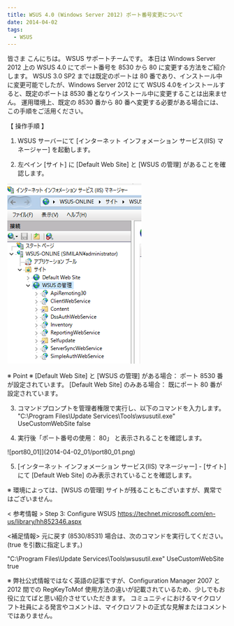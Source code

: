 ```yaml
---
title: WSUS 4.0 (Windows Server 2012) ポート番号変更について
date: 2014-04-02
tags:
  - WSUS
---
```

皆さま こんにちは。 WSUS サポートチームです。
本日は Windows Server 2012 上の WSUS 4.0 にてポート番号を 8530 から 80 に変更する方法をご紹介します。
WSUS 3.0 SP2 までは既定のポートは 80 番であり、インストール中に変更可能でしたが、Windows Server 2012 にて WSUS 4.0をインストールすると、既定のポートは 8530 番となりインストール中に変更することは出来ません。
運用環境上、既定の 8530 番から 80 番へ変更する必要がある場合には、この手順をご活用ください。

【 操作手順 】
1. WSUS サーバーにて [インターネット インフォメーション サービス(IIS) マネージャー] を起動します。

2. 左ペイン [サイト] に [Default Web Site] と [WSUS の管理] があることを確認します。

![IISManager_01](2014-04-02_01/IISManager_01.png)

※ Point ※
[Default Web Site] と [WSUS の管理] がある場合： ポート 8530 番が設定されています。
[Default Web Site] のみある場合： 既にポート 80 番が設定されています。

3. コマンドプロンプトを管理者権限で実行し、以下のコマンドを入力します。
"C:\Program Files\Update Services\Tools\wsusutil.exe" UseCustomWebSite false

4. 実行後「ポート番号の使用： 80」 と表示されることを確認します。

![port80_01]](2014-04-02_01/port80_01.png)

5.  [インターネット インフォメーション サービス(IIS) マネージャー] - [サイト] にて [Default Web Site] のみ表示されていることを確認します。

※ 環境によっては、[WSUS の管理] サイトが残ることもございますが、異常ではございません。

< 参考情報 >
Step 3: Configure WSUS
https://technet.microsoft.com/en-us/library/hh852346.aspx

<補足情報>
元に戻す (8530/8531) 場合は、次のコマンドを実行してください。(true を引数に指定します。)

"C:\Program Files\Update Services\Tools\wsusutil.exe" UseCustomWebSite true

※ 弊社公式情報ではなく英語の記事ですが、Configuration Manager 2007 と 2012 間での RegKeyToMof 使用方法の違いが記載されているため、少しでもお役に立てばと思い紹介させていただきます。
コミュニティにおけるマイクロソフト社員による発言やコメントは、マイクロソフトの正式な見解またはコメントではありません。